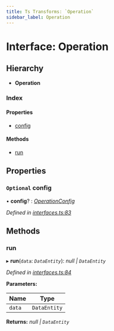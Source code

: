 ```yaml
---
title: Ts Transforms: `Operation`
sidebar_label: Operation
---
```


# Interface: Operation

## Hierarchy

* **Operation**

### Index

#### Properties

* [config](operation.md#optional-config)

#### Methods

* [run](operation.md#run)

## Properties

### `Optional` config

• **config**? : *[OperationConfig](../overview.md#operationconfig)*

*Defined in [interfaces.ts:83](https://github.com/terascope/teraslice/blob/d3a803c3/packages/ts-transforms/src/interfaces.ts#L83)*

## Methods

###  run

▸ **run**(`data`: *`DataEntity`*): *null | `DataEntity`*

*Defined in [interfaces.ts:84](https://github.com/terascope/teraslice/blob/d3a803c3/packages/ts-transforms/src/interfaces.ts#L84)*

**Parameters:**

Name | Type |
------ | ------ |
`data` | `DataEntity` |

**Returns:** *null | `DataEntity`*

